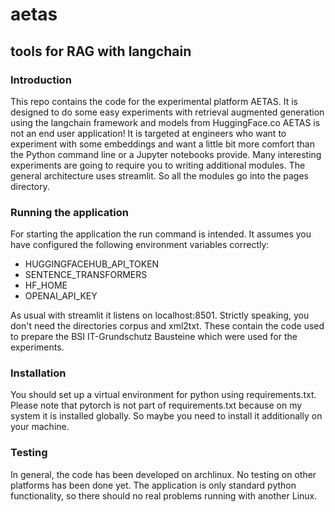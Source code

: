 # aetas
## tools for RAG with langchain

### Introduction
This repo contains the code for the experimental platform AETAS.
It is designed to do some easy experiments with retrieval augmented generation
using the langchain framework and models from HuggingFace.co
AETAS is not an end user application!
It is targeted at engineers who want to experiment with some embeddings
and want a little bit more comfort than the Python command line or a Jupyter notebooks provide.
Many interesting experiments are  going to require you to writing additional modules.
The general architecture uses streamlit. So all the modules go into the pages directory.

### Running the application
For starting the application the run command is intended.
It assumes you have configured the following environment variables correctly:
* HUGGINGFACEHUB_API_TOKEN
* SENTENCE_TRANSFORMERS
* HF_HOME
* OPENAI_API_KEY

As usual with streamlit it listens on localhost:8501.
Strictly speaking, you don't need the directories corpus and xml2txt.
These contain the code used to prepare the BSI IT-Grundschutz Bausteine
which were used for the experiments.

### Installation
You should set up a virtual environment for python using requirements.txt.
Please note that pytorch is not part of requirements.txt
because on my system it is installed globally.
So maybe you need to install it additionally on your machine.

### Testing
In general, the code has been developed on archlinux.
No testing on other platforms has been done yet.
The application is only standard python functionality,
so there should no real problems running with another Linux.

~~~~